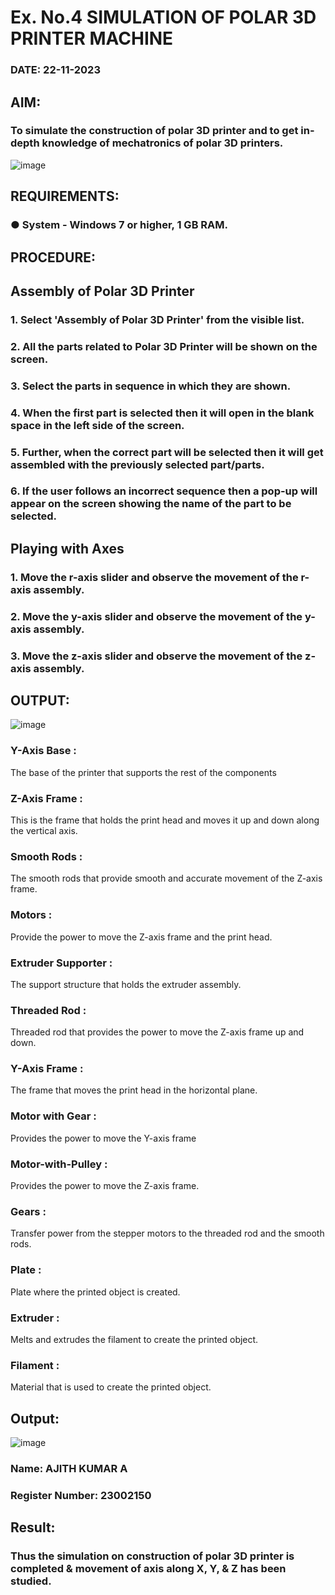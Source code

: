 # Ex. No.4 SIMULATION OF POLAR 3D PRINTER MACHINE

### DATE: 22-11-2023 

## AIM:
### To simulate the construction of polar 3D printer and to get in-depth knowledge of mechatronics of polar 3D printers.

![image](https://github.com/Sellakumar1987/Ex.-No.-4---SIMULATION-OF-POLAR-3D-PRINTER-MACHINE/assets/113594316/b551f195-9877-49a2-99bb-a9efcfb3381a)


## REQUIREMENTS:
### ●	System - Windows 7 or higher, 1 GB RAM.

## PROCEDURE:

## Assembly of Polar 3D Printer
### 1.	Select 'Assembly of Polar 3D Printer' from the visible list.
### 2.	All the parts related to Polar 3D Printer will be shown on the screen.
### 3.	Select the parts in sequence in which they are shown.
### 4.	When the first part is selected then it will open in the blank space in the left side of the screen.
### 5.	Further, when the correct part will be selected then it will get assembled with the previously selected part/parts.
### 6.	If the user follows an incorrect sequence then a pop-up will appear on the screen showing the name of the part to be selected.

## Playing with Axes
### 1.	Move the r-axis slider and observe the movement of the r-axis assembly.
### 2.	Move the y-axis slider and observe the movement of the y-axis assembly.
### 3.	Move the z-axis slider and observe the movement of the z-axis assembly.

## OUTPUT:

![image](https://github.com/Sellakumar1987/Ex.-No.-4---SIMULATION-OF-POLAR-3D-PRINTER-MACHINE/assets/113594316/9e41de91-6dcc-4352-ab44-443028d3ac1a)

### Y-Axis Base :
The base of the printer that supports the rest of the components

### Z-Axis Frame :
This is the frame that holds the print head and moves it up and down along the vertical axis.

### Smooth Rods :
The smooth rods that provide smooth and accurate movement of the Z-axis frame.

### Motors :
Provide the power to move the Z-axis frame and the print head.

### Extruder Supporter :
The support structure that holds the extruder assembly.

### Threaded Rod :
Threaded rod that provides the power to move the Z-axis frame up and down.

### Y-Axis Frame :
The frame that moves the print head in the horizontal plane.

### Motor with Gear :
Provides the power to move the Y-axis frame

### Motor-with-Pulley :
Provides the power to move the Z-axis frame.

### Gears :
Transfer power from the stepper motors to the threaded rod and the smooth rods.

### Plate :
Plate where the printed object is created.

### Extruder :
Melts and extrudes the filament to create the printed object.

### Filament :
Material that is used to create the printed object.

## Output:
![image](https://github.com/Ajith1413/Ex.-No.-4---SIMULATION-OF-POLAR-3D-PRINTER-MACHINE/assets/139842524/eb1e9c33-e848-4e2a-b110-276ce63ba180)

### Name: AJITH KUMAR A
### Register Number: 23002150

## Result: 
### Thus the simulation on construction of polar 3D printer is completed & movement of axis along X, Y, & Z has been studied.
